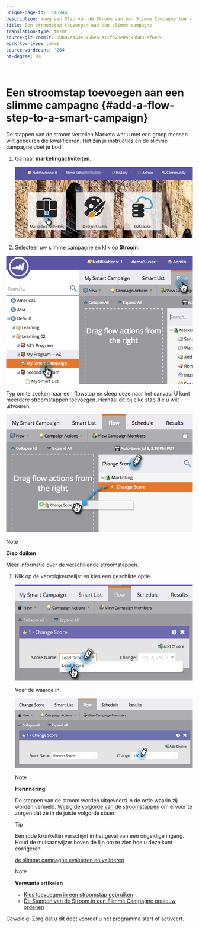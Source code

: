 ```yaml
---
unique-page-id: 1146944
description: Voeg een Stap van de Stroom aan een Slimme Campagne toe - Marketo Docs - de Documentatie van het Product
title: Een stroomstap toevoegen aan een slimme campagne
translation-type: tm+mt
source-git-commit: 00887ea53e395bea3a11fd28e0ac98b085ef6ed8
workflow-type: tm+mt
source-wordcount: '204'
ht-degree: 0%

---
```



# Een stroomstap toevoegen aan een slimme campagne {#add-a-flow-step-to-a-smart-campaign}

De stappen van de stroom vertellen Marketo wat u met een groep mensen wilt gebeuren die kwalificeren. Het zijn je instructies en de slimme campagne doet je bod!

1. Ga naar **marketingactiviteiten**.

   ![](assets/login-marketing-activities.png)

1. Selecteer uw slimme campagne en klik op **Stroom**.

![](assets/image2014-9-19-16-3a27-3a1.png)

Typ om te zoeken naar een flowstap en sleep deze naar het canvas. U kunt meerdere stroomstappen toevoegen. Herhaal dit bij elke stap die u wilt uitvoeren.

![](assets/image2014-9-19-16-3a27-3a7.png)

>[!NOTE]
>
>**Diep duiken**
>
>
>Meer informatie over de verschillende [stroomstappen](http://docs.marketo.com/display/DOCS/Flow+Actions).

1. Klik op de vervolgkeuzelijst en kies een geschikte optie.

   ![](assets/four-1.png)

   Voer de waarde in.

   ![](assets/changescorevalue-cursor.png)

   >[!NOTE]
   >
   >**Herinnering**
   >
   >
   >De stappen van de stroom worden uitgevoerd in de orde waarin zij worden vermeld.  [Wijzig de volgorde van de stroomstappen](add-a-flow-step-to-a-smart-campaign/reorder-the-flow-steps-in-a-smart-campaign.md) om ervoor te zorgen dat ze in de juiste volgorde staan.

   >[!TIP]
   >
   >Een rode kronkellijn verschijnt in het geval van een ongeldige ingang. Houd de muisaanwijzer boven de lijn om te zien hoe u deze kunt corrigeren.

   [de slimme campagne evalueren en valideren](../../../../product-docs/core-marketo-concepts/smart-campaigns/creating-a-smart-campaign/smart-campaign-checklist.md)

   >[!NOTE]
   >
   >**Verwante artikelen**
   >
   >    
   >    
   >    * [Kies toevoegen in een stroomstap gebruiken](use-add-choice-in-a-flow-step.md)
   >    * [De Stappen van de Stroom in een Slimme Campagne opnieuw ordenen](add-a-flow-step-to-a-smart-campaign/reorder-the-flow-steps-in-a-smart-campaign.md)


Geweldig! Zorg dat u dit doet voordat u het programma start of activeert.